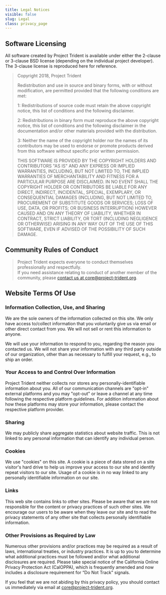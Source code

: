 ```yaml
---
title: Legal Notices
visible: false
slug: Legal
class: privacy_page
---
```


## Software Licensing
All software created by Project Trident is available under either the 2-clause or 3-clause BSD license (depending on the individual project developer). The 3-clause license is reproduced here for reference.

> Copyright 2018, Project Trident
> 
> Redistribution and use in source and binary forms, with or without modification, are permitted provided that the following conditions are met:
>
> 	1: Redistributions of source code must retain the above copyright notice, this list of conditions and the following disclaimer.
>
> 	2: Redistributions in binary form must reproduce the above copyright notice, this list of conditions and the following disclaimer in the documentation and/or other materials provided with the distribution.
>
> 	3: Neither the name of the copyright holder nor the names of its contributors may be used to endorse or promote products derived from this software without specific prior written permission.
>
> THIS SOFTWARE IS PROVIDED BY THE COPYRIGHT HOLDERS AND CONTRIBUTORS "AS IS" AND ANY EXPRESS OR IMPLIED WARRANTIES, INCLUDING, BUT NOT LIMITED TO, THE IMPLIED WARRANTIES OF MERCHANTABILITY AND FITNESS FOR A PARTICULAR PURPOSE ARE DISCLAIMED. IN NO EVENT SHALL THE COPYRIGHT HOLDER OR CONTRIBUTORS BE LIABLE FOR ANY DIRECT, INDIRECT, INCIDENTAL, SPECIAL, EXEMPLARY, OR CONSEQUENTIAL DAMAGES (INCLUDING, BUT NOT LIMITED TO, PROCUREMENT OF SUBSTITUTE GOODS OR SERVICES; LOSS OF USE, DATA, OR PROFITS; OR BUSINESS INTERRUPTION) HOWEVER CAUSED AND ON ANY THEORY OF LIABILITY, WHETHER IN CONTRACT, STRICT LIABILITY, OR TORT (INCLUDING NEGLIGENCE OR OTHERWISE) ARISING IN ANY WAY OUT OF THE USE OF THIS SOFTWARE, EVEN IF ADVISED OF THE POSSIBILITY OF SUCH DAMAGE.

## Community Rules of Conduct
> Project Trident expects everyone to conduct themselves professionally and respectfully.  
> If you need assistance relating to conduct of another member of the community, please [contact us at core@project-trident.org](mailto:core@project-trident.org).


## Website Terms Of Use

### Information Collection, Use, and Sharing 

We are the sole owners of the information collected on this site. We only have access to/collect information that you voluntarily give us via email or other direct contact from you. We will not sell or rent this information to anyone. 

We will use your information to respond to you, regarding the reason you contacted us. We will not share your information with any third party outside of our organization, other than as necessary to fulfill your request, e.g., to ship an order.

### Your Access to and Control Over Information 

Project Trident neither collects nor stores any personally-identifiable information about you. All of our communication channels are "opt-in" external platforms and you may "opt-out" or leave a channel at any time following the respective platform guidelines. For addition information about how these platforms may store your information, please contact the respective platform provider.
 
### Sharing 

We may publicly share aggregate statistics about website traffic. This is not linked to any personal information that can identify any individual person.

### Cookies 

We use "cookies" on this site. A cookie is a piece of data stored on a site visitor's hard drive to help us improve your access to our site and identify repeat visitors to our site. Usage of a cookie is in no way linked to any personally identifiable information on our site.

### Links 

This web site contains links to other sites. Please be aware that we are not responsible for the content or privacy practices of such other sites. We encourage our users to be aware when they leave our site and to read the privacy statements of any other site that collects personally identifiable information.

### Other Provisions as Required by Law

Numerous other provisions and/or practices may be required as a result of laws, international treaties, or industry practices. It is up to you to determine what additional practices must be followed and/or what additional disclosures are required. Please take special notice of the California Online Privacy Protection Act (CalOPPA), which is frequently amended and now includes a disclosure requirement for “Do Not Track” signals.

If you feel that we are not abiding by this privacy policy, you should contact us immediately via email at [core@project-trident.org](mailto:core@project-trident.org).
